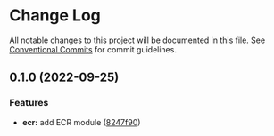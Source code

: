 # Change Log

All notable changes to this project will be documented in this file.
See [Conventional Commits](https://conventionalcommits.org) for commit guidelines.

## 0.1.0 (2022-09-25)


### Features

* **ecr:** add ECR module ([8247f90](https://github.com/finando/infrastructure-modules/commit/8247f9092306dc63012450c997b6757ae9438fc0))
